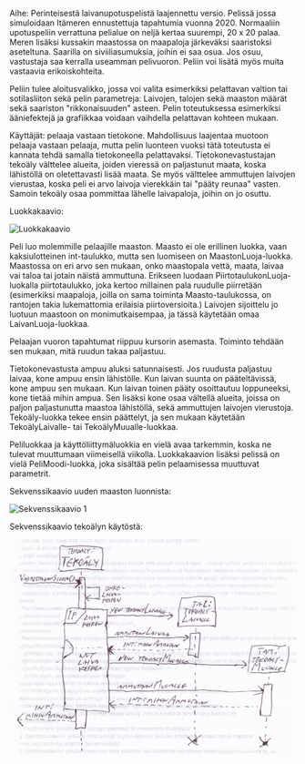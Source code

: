 ﻿Aihe: Perinteisestä laivanupotuspelistä laajennettu versio. Pelissä jossa simuloidaan Itämeren ennustettuja tapahtumia vuonna 2020. Normaaliin upotuspeliin verrattuna pelialue on neljä kertaa suurempi, 20 x 20 palaa. Meren lisäksi kussakin maastossa on maapaloja järkeväksi saaristoksi aseteltuna. Saarilla on siviiliasumuksia, joihin ei saa osua. Jos osuu, vastustaja saa kerralla useamman pelivuoron. Peliin voi lisätä myös muita vastaavia erikoiskohteita.

Peliin tulee aloitusvalikko, jossa voi valita esimerkiksi pelattavan valtion tai sotilasliiton sekä pelin parametreja: Laivojen, talojen sekä maaston määrät sekä saariston "rikkonaisuuden" asteen. Pelin toteutuksessa esimerkiksi ääniefektejä ja grafiikkaa voidaan vaihdella pelattavan kohteen mukaan.

Käyttäjät: pelaaja vastaan tietokone. Mahdollisuus laajentaa muotoon pelaaja vastaan pelaaja, mutta pelin luonteen vuoksi tätä toteutusta ei kannata tehdä samalla tietokoneella pelattavaksi. Tietokonevastustajan tekoäly välttelee alueita, joiden vieressä on paljastunut maata, koska lähistöllä on oletettavasti lisää maata. Se myös välttelee ammuttujen laivojen vierustaa, koska peli ei arvo laivoja vierekkäin tai "pääty reunaa" vasten. Samoin tekoäly osaa pommittaa lähelle laivapaloja, joihin on jo osuttu.

Luokkakaavio:

![Luokkakaavio](kaavio.png)

Peli luo molemmille pelaajille maaston. Maasto ei ole erillinen luokka, vaan kaksiulotteinen int-taulukko, mutta sen luomiseen on MaastonLuoja-luokka. Maastossa on eri arvo sen mukaan, onko maastopala vettä, maata, laivaa vai taloa tai jotain näistä ammuttuna. Erikseen luodaan PiirtotaulukonLuoja-luokalla piirtotaulukko, joka kertoo millainen pala ruudulle piirretään (esimerkiksi maapaloja, joilla on sama toiminta Maasto-taulukossa, on rantojen takia lukemattomia erilaisia piirtoversioita.) Laivojen sijoittelu jo luotuun maastoon on monimutkaisempaa, ja tässä käytetään omaa LaivanLuoja-luokkaa.

Pelaajan vuoron tapahtumat riippuu kursorin asemasta. Toiminto tehdään sen mukaan, mitä ruudun takaa paljastuu.

Tietokonevastusta ampuu aluksi satunnaisesti. Jos ruudusta paljastuu laivaa, kone ampuu ensin lähistölle. Kun laivan suunta on pääteltävissä, kone ampuu sen mukaan. Kun laivan toinen pääty osoittautuu loppuneeksi, kone tietää mihin ampua. Sen lisäksi kone osaa vältellä alueita, joissa on paljon paljastunutta maastoa lähistöllä, sekä ammuttujen laivojen vierustoja. Tekoäly-luokka tekee ensin päättelyt, ja sen mukaan käytetään TekoälyLaivalle- tai TekoälyMuualle-luokkaa.

Peliluokkaa ja käyttöliittymäluokkia en vielä avaa tarkemmin, koska ne tulevat muuttumaan viimeisellä viikolla. Luokkakaavion lisäksi pelissä on vielä PeliMoodi-luokka, joka sisältää pelin pelaamisessa muuttuvat parametrit.

Sekvenssikaavio uuden maaston luonnista:

![Sekvenssikaavio 1](sekve_1.png)

Sekvenssikaavio tekoälyn käytöstä:

![Sekvenssikaavio 2](sekve_2.jpg)

